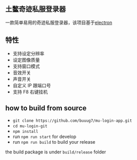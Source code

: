 ## 土鳖奇迹私服登录器

一款简单易用的奇迹私服登录器，该项目基于[electron](https://github.com/electron/electron)

## 特性

- 支持设定分辨率
- 设定图像质量
- 支持窗口模式
- 音效开关
- 声音开关
- 自定义 IP 跟端口号
- 支持 F8 右键挂机

## how to build from source

- `git clone https://github.com/buuug7/mu-login-app.git`
- `cd mu-login-git`
- `npm install`
- run `npm run start` for develop
- run `npm run build` to build your release

the build package is under `build/release` folder
